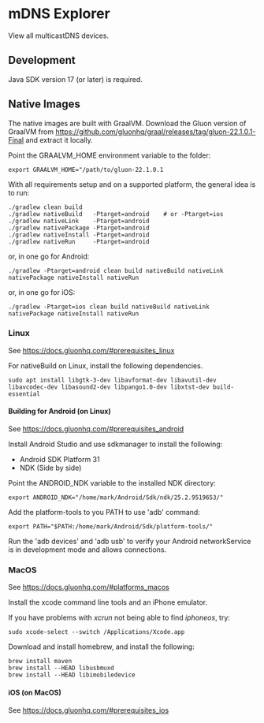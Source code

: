 # mDNS Explorer

View all multicastDNS devices.

## Development

Java SDK version 17 (or later) is required.

## Native Images

The native images are built with GraalVM.
Download the Gluon version of GraalVM from https://github.com/gluonhq/graal/releases/tag/gluon-22.1.0.1-Final and extract it locally.

Point the GRAALVM_HOME environment variable to the folder:

```export GRAALVM_HOME="/path/to/gluon-22.1.0.1```

With all requirements setup and on a supported platform, the general idea is to run:

```shell
./gradlew clean build
./gradlew nativeBuild   -Ptarget=android    # or -Ptarget=ios
./gradlew nativeLink    -Ptarget=android
./gradlew nativePackage -Ptarget=android
./gradlew nativeInstall -Ptarget=android
./gradlew nativeRun     -Ptarget=android
```

or, in one go for Android:

```shell
./gradlew -Ptarget=android clean build nativeBuild nativeLink nativePackage nativeInstall nativeRun
```

or, in one go for iOS:
```shell
./gradlew -Ptarget=ios clean build nativeBuild nativeLink nativePackage nativeInstall nativeRun
```

### Linux

See https://docs.gluonhq.com/#prerequisites_linux

For nativeBuild on Linux, install the following dependencies.

```shell
sudo apt install libgtk-3-dev libavformat-dev libavutil-dev libavcodec-dev libasound2-dev libpango1.0-dev libxtst-dev build-essential
```

#### Building for Android (on Linux)

See https://docs.gluonhq.com/#prerequisites_android

Install Android Studio and use sdkmanager to install the following:

- Android SDK Platform 31
- NDK (Side by side)

Point the ANDROID_NDK variable to the installed NDK directory:

```
export ANDROID_NDK="/home/mark/Android/Sdk/ndk/25.2.9519653/"
```

Add the platform-tools to you PATH to use 'adb' command:


```
export PATH="$PATH:/home/mark/Android/Sdk/platform-tools/"
```

Run the 'adb devices' and 'adb usb' to verify your Android networkService is in development mode and allows connections.

### MacOS

See https://docs.gluonhq.com/#platforms_macos

Install the xcode command line tools and an iPhone emulator.

If you have problems with *xcrun* not being able to find *iphoneos*, try:

```shell
sudo xcode-select --switch /Applications/Xcode.app
```

Download and install homebrew, and install the following:

```shell
brew install maven
brew install --HEAD libusbmuxd
brew install --HEAD libimobiledevice
```

#### iOS (on MacOS)

See https://docs.gluonhq.com/#prerequisites_ios
